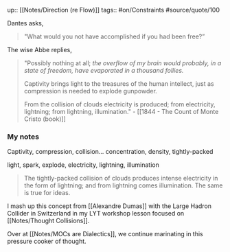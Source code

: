 up:: [[Notes/Direction (re Flow)]]
tags:: #on/Constraints #source/quote/100 

Dantes asks, 

> "What would you not have accomplished if you had been free?” 

The wise Abbe replies, 

> "Possibly nothing at all; *the overflow of my brain would probably, in a state of freedom, have evaporated in a thousand follies.* 
> 
> Captivity brings light to the treasures of the human intellect, just as compression is needed to explode gunpowder. 
> 
> From the collision of clouds electricity is produced; from electricity, lightning; from lightning, illumination." - [[1844 - The Count of Monte Cristo (book)]]

### My notes
Captivity, compression, collision... concentration, density, tightly-packed

light, spark, explode, electricity, lightning, illumination

> The tightly-packed collision of clouds produces intense electricity in the form of lightning; and from lightning comes illumination. The same is true for ideas. 

I mash up this concept from [[Alexandre Dumas]] with the Large Hadron Collider in Switzerland in my LYT workshop lesson focused on [[Notes/Thought Collisions]].

Over at [[Notes/MOCs are Dialectics]], we continue marinating in this pressure cooker of thought.
